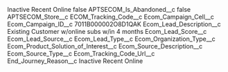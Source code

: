 <?xml version="1.0" encoding="UTF-8"?>
<CustomMetadata xmlns="http://soap.sforce.com/2006/04/metadata" xmlns:xsi="http://www.w3.org/2001/XMLSchema-instance" xmlns:xsd="http://www.w3.org/2001/XMLSchema">
    <label>Inactive Recent Online</label>
    <protected>false</protected>
    <values>
        <field>APTSECOM_Is_Abandoned__c</field>
        <value xsi:type="xsd:boolean">false</value>
    </values>
    <values>
        <field>APTSECOM_Store__c</field>
        <value xsi:nil="true"/>
    </values>
    <values>
        <field>ECOM_Tracking_Code__c</field>
        <value xsi:nil="true"/>
    </values>
    <values>
        <field>Ecom_Campaign_Cell__c</field>
        <value xsi:nil="true"/>
    </values>
    <values>
        <field>Ecom_Campaign_ID__c</field>
        <value xsi:type="xsd:string">7011B000002O8D1QAK</value>
    </values>
    <values>
        <field>Ecom_Lead_Description__c</field>
        <value xsi:type="xsd:string">Existing Customer w/online subs w/in 4 months</value>
    </values>
    <values>
        <field>Ecom_Lead_Score__c</field>
        <value xsi:nil="true"/>
    </values>
    <values>
        <field>Ecom_Lead_Source__c</field>
        <value xsi:nil="true"/>
    </values>
    <values>
        <field>Ecom_Lead_Type__c</field>
        <value xsi:nil="true"/>
    </values>
    <values>
        <field>Ecom_Organization_Type__c</field>
        <value xsi:nil="true"/>
    </values>
    <values>
        <field>Ecom_Product_Solution_of_Interest__c</field>
        <value xsi:nil="true"/>
    </values>
    <values>
        <field>Ecom_Source_Description__c</field>
        <value xsi:nil="true"/>
    </values>
    <values>
        <field>Ecom_Source_Type__c</field>
        <value xsi:nil="true"/>
    </values>
    <values>
        <field>Ecom_Tracking_Code_Url__c</field>
        <value xsi:nil="true"/>
    </values>
    <values>
        <field>End_Journey_Reason__c</field>
        <value xsi:type="xsd:string">Inactive Recent Online</value>
    </values>
</CustomMetadata>
